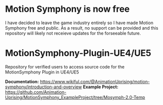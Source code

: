 # Motion Symphony is now free
I have decided to leave the game industry entirely so I have made Motion Symphony free and public. As a result, no support can be provided and this repository will likely not receieve updates for the forseeable future.

# MotionSymphony-Plugin-UE4/UE5
Repository for verified users to access source code for the MotionSymphony Plugin in UE4/UE5

**Documentation:** https://www.wikiful.com/@AnimationUprising/motion-symphony/introduction-and-overview
**Example Project:** https://github.com/Animation-Uprising/MotionSymphony_ExampleProject/tree/Mosymph-2.0-Temp
